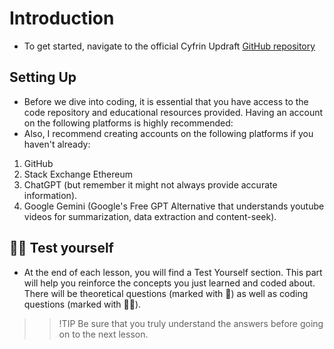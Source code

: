 # Introduction
- To get started, navigate to the official Cyfrin Updraft [GitHub repository](https://github.com/Cyfrin/foundry-full-course-cu)

## Setting Up
- Before we dive into coding, it is essential that you have access to the code repository and educational resources provided.
Having an account on the following platforms is highly recommended:
- Also, I recommend creating accounts on the following platforms if you haven't already:

1. GitHub
2. Stack Exchange Ethereum
3. ChatGPT (but remember it might not always provide accurate information).
4. Google Gemini (Google's Free GPT Alternative that understands youtube videos for summarization, data extraction and content-seek).

## 👨‍💻 Test yourself
- At the end of each lesson, you will find a Test Yourself section. This part will help you reinforce the concepts you just learned and coded about. There will be theoretical questions (marked with 📕) as well as coding questions (marked with 👨‍💻).

>> !TIP Be sure that you truly understand the answers before going on to the next lesson.

